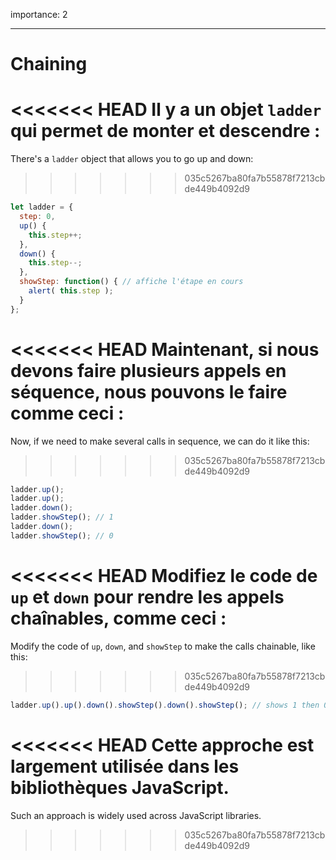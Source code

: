 importance: 2

---

# Chaining

<<<<<<< HEAD
Il y a un objet `ladder` qui permet de monter et descendre :
=======
There's a `ladder` object that allows you to go up and down:
>>>>>>> 035c5267ba80fa7b55878f7213cbde449b4092d9

```js
let ladder = {
  step: 0,
  up() { 
    this.step++;
  },
  down() { 
    this.step--;
  },
  showStep: function() { // affiche l'étape en cours
    alert( this.step );
  }
};
```

<<<<<<< HEAD
Maintenant, si nous devons faire plusieurs appels en séquence, nous pouvons le faire comme ceci :
=======
Now, if we need to make several calls in sequence, we can do it like this:
>>>>>>> 035c5267ba80fa7b55878f7213cbde449b4092d9

```js
ladder.up();
ladder.up();
ladder.down();
ladder.showStep(); // 1
ladder.down();
ladder.showStep(); // 0
```

<<<<<<< HEAD
Modifiez le code de `up` et `down` pour rendre les appels chaînables, comme ceci :
=======
Modify the code of `up`, `down`, and `showStep` to make the calls chainable, like this:
>>>>>>> 035c5267ba80fa7b55878f7213cbde449b4092d9

```js
ladder.up().up().down().showStep().down().showStep(); // shows 1 then 0
```

<<<<<<< HEAD
Cette approche est largement utilisée dans les bibliothèques JavaScript.
=======
Such an approach is widely used across JavaScript libraries.
>>>>>>> 035c5267ba80fa7b55878f7213cbde449b4092d9
